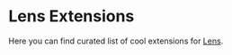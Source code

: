 # Lens Extensions

Here you can find curated list of cool extensions for [Lens](https://k8slens.dev).
